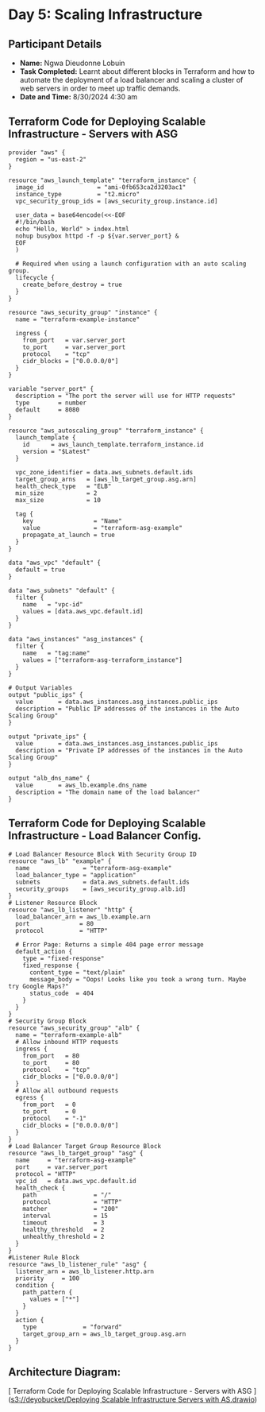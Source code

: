 # Day 5: Scaling Infrastructure

## Participant Details
- **Name:** Ngwa Dieudonne Lobuin
- **Task Completed:** Learnt about different blocks in Terraform and how to automate the deployment of a load balancer and scaling a cluster of web servers in order to meet up traffic demands.
- **Date and Time:** 8/30/2024
4:30 am

## Terraform Code for Deploying Scalable Infrastructure - Servers with ASG
```hcl
provider "aws" {
  region = "us-east-2"
}

resource "aws_launch_template" "terraform_instance" {
  image_id               = "ami-0fb653ca2d3203ac1"
  instance_type          = "t2.micro"
  vpc_security_group_ids = [aws_security_group.instance.id]

  user_data = base64encode(<<-EOF
  #!/bin/bash
  echo "Hello, World" > index.html
  nohup busybox httpd -f -p ${var.server_port} &
  EOF
  )

  # Required when using a launch configuration with an auto scaling group.
  lifecycle {
    create_before_destroy = true
  }
}

resource "aws_security_group" "instance" {
  name = "terraform-example-instance"

  ingress {
    from_port   = var.server_port
    to_port     = var.server_port
    protocol    = "tcp"
    cidr_blocks = ["0.0.0.0/0"]
  }
}

variable "server_port" {
  description = "The port the server will use for HTTP requests"
  type        = number
  default     = 8080
}

resource "aws_autoscaling_group" "terraform_instance" {
  launch_template {
    id      = aws_launch_template.terraform_instance.id
    version = "$Latest"
  }

  vpc_zone_identifier = data.aws_subnets.default.ids
  target_group_arns   = [aws_lb_target_group.asg.arn]
  health_check_type   = "ELB"
  min_size            = 2
  max_size            = 10

  tag {
    key                 = "Name"
    value               = "terraform-asg-example"
    propagate_at_launch = true
  }
}

data "aws_vpc" "default" {
  default = true
}

data "aws_subnets" "default" {
  filter {
    name   = "vpc-id"
    values = [data.aws_vpc.default.id]
  }
}

data "aws_instances" "asg_instances" {
  filter {
    name   = "tag:name"
    values = ["terraform-asg-terraform_instance"]
  }
}

# Output Variables
output "public_ips" {
  value       = data.aws_instances.asg_instances.public_ips
  description = "Public IP addresses of the instances in the Auto Scaling Group"
}

output "private_ips" {
  value       = data.aws_instances.asg_instances.public_ips
  description = "Private IP addresses of the instances in the Auto Scaling Group"
}

output "alb_dns_name" {
  value       = aws_lb.example.dns_name
  description = "The domain name of the load balancer"
}
```
## Terraform Code for Deploying Scalable Infrastructure - Load Balancer Config.
```hcl
# Load Balancer Resource Block With Security Group ID
resource "aws_lb" "example" {
  name               = "terraform-asg-example"
  load_balancer_type = "application"
  subnets            = data.aws_subnets.default.ids
  security_groups    = [aws_security_group.alb.id]
}
# Listener Resource Block
resource "aws_lb_listener" "http" {
  load_balancer_arn = aws_lb.example.arn
  port              = 80
  protocol          = "HTTP"

  # Error Page: Returns a simple 404 page error message
  default_action {
    type = "fixed-response"
    fixed_response {
      content_type = "text/plain"
      message_body = "Oops! Looks like you took a wrong turn. Maybe try Google Maps?"
      status_code  = 404
    }
  }
}
# Security Group Block
resource "aws_security_group" "alb" {
  name = "terraform-example-alb"
  # Allow inbound HTTP requests
  ingress {
    from_port   = 80
    to_port     = 80
    protocol    = "tcp"
    cidr_blocks = ["0.0.0.0/0"]
  }
  # Allow all outbound requests
  egress {
    from_port   = 0
    to_port     = 0
    protocol    = "-1"
    cidr_blocks = ["0.0.0.0/0"]
  }
}
# Load Balancer Target Group Resource Block
resource "aws_lb_target_group" "asg" {
  name     = "terraform-asg-example"
  port     = var.server_port
  protocol = "HTTP"
  vpc_id   = data.aws_vpc.default.id
  health_check {
    path                = "/"
    protocol            = "HTTP"
    matcher             = "200"
    interval            = 15
    timeout             = 3
    healthy_threshold   = 2
    unhealthy_threshold = 2
  }
}
#Listener Rule Block
resource "aws_lb_listener_rule" "asg" {
  listener_arn = aws_lb_listener.http.arn
  priority     = 100
  condition {
    path_pattern {
      values = ["*"]
    }
  }
  action {
    type             = "forward"
    target_group_arn = aws_lb_target_group.asg.arn
  }
}
```
## Architecture Diagram:

[ Terraform Code for Deploying Scalable Infrastructure - Servers with ASG
]([s3://deyobucket/Deploying Scalable Infrastructure Servers with AS.drawio](https://deyobucket.s3.amazonaws.com/Deploying+Scalable+Infrastructure+-+Servers+with+AS.drawio))
